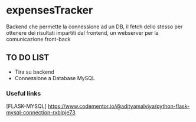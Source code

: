 # expensesTracker

Backend che permette la connessione ad un DB, il fetch dello stesso per ottenere dei risultati impartiti dal frontend,
un webserver per la comunicazione front-back

## TO DO LIST

- Tira su backend
- Connessione a Database MySQL

### Useful links

[FLASK-MYSQL] https://www.codementor.io/@adityamalviya/python-flask-mysql-connection-rxblpje73

